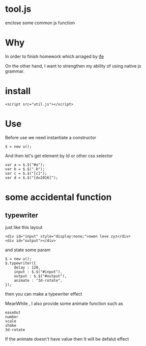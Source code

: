 # tool.js
enclose some common js function 

# Why

In order to finish homework which arraged by [ife](https://github.com/baidu-ife/ife)

On the other hand, I want to strengthen my ability of using native js grammar.

# install

```
<script src="util.js"></script>
```

# Use

Before use we need instantiate a constructor

```
$ = new u();
```

And then let's get element by Id or other css selector

```
var a = $.$("#a");
var b = $.$(".b");
var c = $.$("[c]");
var d = $.$("[d=2016]");
```

# some accidental function

## typewriter

just like this layout

```
<div id="input" style="display:none;">owen love zyz</div>
<div id="output"></div>
```

and state some param

```
$ = new u();
$.typewriter({
	delay : 120,
	input : $.$("#input"),
	output : $.$("#output"),
	animate : "3d-rotate",
});
```

then you can make a typewriter effect

<a href="./typewriter-demo.html" target="blank"></a>

MeanWhile , I also provide some animate function such as

```
easeOut  	
number   
scale    
shake    
3d-rotate	
```

If the animate doesn't have value then It will be defalut effect